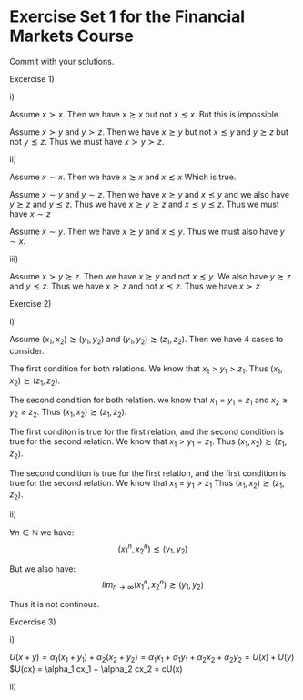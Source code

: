 # Exercise Set 1 for the Financial Markets Course

Commit with your solutions.

Excercise 1)

i)

Assume $x \succ x$. Then we have $x \succsim x$ but not $x \precsim x$. But this is impossible.

Assume $x \succ y$ and $y \succ z$. Then we have $x \succsim y$ but not $x \precsim y$ and $y \succsim z$ but not $y \precsim z$. Thus we must have $x \succ y \succ z$.

ii)

Assume $x \sim x$. Then we have $x \succsim x$ and $x \precsim x$ Which is true.

Assume $x \sim y$ and $y \sim z$. Then we have $x \succsim y$ and $x \precsim y$ and we also have $y \succsim z$ and $y \precsim z$. Thus we have $x \succsim y \succsim z$ and $x \precsim y \precsim z$. Thus we must have $x \sim z$

Assume $x \sim y$. Then we have $x \succsim y$ and $x \precsim y$. Thus we must also have $y \sim x$.

iii)

Assume $x \succ y \succsim z$. Then we have $x \succsim y$ and not $x \precsim y$. We also have $y \succsim z$ and $y \precsim z$. Thus we have $x \succsim z$ and not $x \precsim z$. Thus we have 
$x \succ z$

Exercise 2)

i)

Assume $(x_1,x_2) \succsim (y_1,y_2)$ and $(y_1,y_2) \succsim (z_1,z_2)$. Then we have 4 cases to consider.

The first condition for both relations. We know that $x_1 > y_1 > z_1$. Thus $(x_1,x_2) \succsim (z_1,z_2)$.

The second condition for both relation. we know that $x_1 = y_1 = z_1$ and $x_2 \geq y_2 \geq z_2$. Thus $(x_1,x_2) \succsim (z_1,z_2)$.

The first conditon is true for the first relation, and the second condition is true for the second relation. We know that $x_1 > y_1 = z_1$. Thus $(x_1,x_2) \succsim (z_1,z_2)$.

The second condition is true for the first relation, and the first condition is true for the second relation. We know that $x_1 = y_1 > z_1$ Thus $(x_1,x_2) \succsim (z_1,z_2)$.

ii)

$\forall n \in \mathbb{N}$ we have:
$$(x_1^n,x_2^n) \precsim (y_1,y_2)$$

But we also have:
$$lim_{n \rightarrow \infty}(x_1^n,x_2^n) \succsim (y_1,y_2)$$

Thus it is not continous.

Excercise 3)

i)

$U(x+y) = \alpha_1(x_1 + y_1) + \alpha_2(x_2+y_2) =  \alpha_1 x_1 +  \alpha_1 y_1 +  \alpha_2 x_2 +  \alpha_2 y_2 = U(x) + U(y)$
$U(cx) = \alpha_1 cx_1 + \alpha_2 cx_2 = cU(x)

ii)
